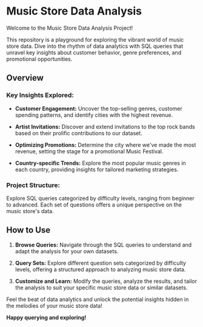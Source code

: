 # Music Store Data Analysis

Welcome to the Music Store Data Analysis Project!

This repository is a playground for exploring the vibrant world of music store data. Dive into the rhythm of data analytics with SQL queries that unravel key insights about customer behavior, genre preferences, and promotional opportunities.

## Overview

### Key Insights Explored:

- **Customer Engagement:** Uncover the top-selling genres, customer spending patterns, and identify cities with the highest revenue.

- **Artist Invitations:** Discover and extend invitations to the top rock bands based on their prolific contributions to our dataset.

- **Optimizing Promotions:** Determine the city where we've made the most revenue, setting the stage for a promotional Music Festival.

- **Country-specific Trends:** Explore the most popular music genres in each country, providing insights for tailored marketing strategies.

### Project Structure:

Explore SQL queries categorized by difficulty levels, ranging from beginner to advanced. Each set of questions offers a unique perspective on the music store's data.

## How to Use

1. **Browse Queries:** Navigate through the SQL queries to understand and adapt the analysis for your own datasets.

2. **Query Sets:** Explore different question sets categorized by difficulty levels, offering a structured approach to analyzing music store data.

3. **Customize and Learn:** Modify the queries, analyze the results, and tailor the analysis to suit your specific music store data or similar datasets.

Feel the beat of data analytics and unlock the potential insights hidden in the melodies of your music store data!

 **Happy querying and exploring!** 
